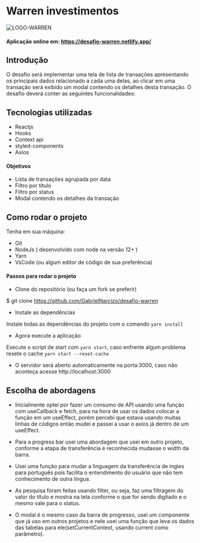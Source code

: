 # Warren investimentos
![LOGO-WARREN](https://user-images.githubusercontent.com/75431544/123664322-9c192480-d80d-11eb-932e-ccd0a96b70cf.jpeg)


#### Aplicação online em: https://desafio-warren.netlify.app/

## Introdução

O desafio será implementar uma tela de lista de transações apresentando os principais dados relacionado a cada uma delas, ao clicar em uma transação será exibido um modal contendo os detalhes desta transação. O desafio deverá conter as seguintes funcionalidades:

## Tecnologias utilizadas
- Reactjs 
- Hooks
- Context api
- styled-components
- Axios

#### Objetivos

- Lista de transações agrupada por data
- Filtro por título
- Filtro por status
- Modal contendo os detalhes da transação
  

## Como rodar o projeto

Tenha em sua máquina:

- Git
- NodeJs ( desenvolvido com node na versão 12+ )
- Yarn
- VsCode (ou algum editor de código de sua preferência)

#### Passos para rodar o projeto

- ️Clone do repositório (ou faça um fork se preferir)

 $ git clone https://github.com/GabrielNarcizo/desafio-warren

- Instale as dependências

Instale todas as dependências do projeto com o comando `yarn install`

- Agora execute a aplicação

Execute o script de start com `yarn start`, caso enfrente algum problema resete o cache `yarn start --reset-cache`

- O servidor será aberto automaticamente na porta:3000, caso não aconteça acesse http://localhost:3000

## Escolha de abordagens

- Inicialmente optei por fazer um consumo de API usando uma função com useCallback e fetch, para na hora de usar os dados colocar a função em um useEffect, porém percebi que estava usando muitas linhas de códigos então mudei e passei a usar o axios já dentro de um useEffect.

- Para a progress bar usei uma abordagem que usei em outro projeto, conforme a etapa de transferência é reconhecida mudasse o width da barra.

- Usei uma função para mudar a linguagem da transferência de ingles para português pois facilita o entendimento do usuário que não tem conhecimento de outra língua.

- As pesquisa foram feitas usando filter, ou seja, faz uma filtragem do valor do título e mostra na tela conforme o que for sendo digitado e o mesmo vale para o status.

- O modal é o mesmo caso da barra de progresso, usei um componente que já uso em outros projetos e nele usei uma função que leva os dados das tabelas para ele(setCurrentContext, usando current como parâmetro).

